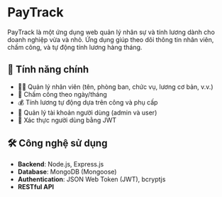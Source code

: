 # PayTrack

PayTrack là một ứng dụng web quản lý nhân sự và tính lương dành cho doanh nghiệp vừa và nhỏ. Ứng dụng giúp theo dõi thông tin nhân viên, chấm công, và tự động tính lương hàng tháng.

## 🚀 Tính năng chính

- 🧑‍💼 Quản lý nhân viên (tên, phòng ban, chức vụ, lương cơ bản, v.v.)
- 📅 Chấm công theo ngày/tháng
- 💰 Tính lương tự động dựa trên công và phụ cấp
- 👤 Quản lý tài khoản người dùng (admin và user)
- 🔐 Xác thực người dùng bằng JWT

## 🛠️ Công nghệ sử dụng

- **Backend**: Node.js, Express.js
- **Database**: MongoDB (Mongoose)
- **Authentication**: JSON Web Token (JWT), bcryptjs
- **RESTful API**

